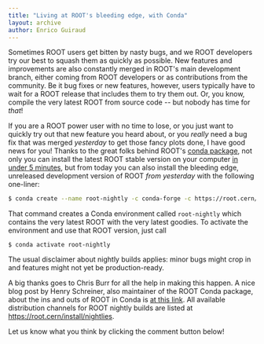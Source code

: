 ```yaml
---
title: "Living at ROOT's bleeding edge, with Conda"
layout: archive
author: Enrico Guiraud
---
```


Sometimes ROOT users get bitten by nasty bugs, and we ROOT developers try our best to squash them as quickly as possible.
New features and improvements are also constantly merged in ROOT's main development branch, either coming from ROOT developers or as contributions from the community.
Be it bug fixes or new features, however, users typically have to wait for a ROOT release that includes them to try them out.
Or, you know, compile the very latest ROOT from source code -- but nobody has time for _that_!

If you are a ROOT power user with no time to lose, or you just want to quickly try out that new feature you heard about, or you _really_ need a bug fix that was merged _yesterday_ to get those fancy plots done, I have good news for you! Thanks to the great folks behind ROOT's [conda package](https://root.cern/install/#conda), not only you can install the latest ROOT stable version on your computer [in under 5 minutes](https://indico.cern.ch/event/759388/contributions/3306849/), but from today you can also install the bleeding edge, unreleased development version of ROOT _from yesterday_ with the following one-liner:

```bash
$ conda create --name root-nightly -c conda-forge -c https://root.cern/download/conda-nightly/latest root-nightly
```

That command creates a Conda environment called `root-nightly` which contains the very latest ROOT with the very latest goodies.
To activate the environment and use that ROOT version, just call

```
$ conda activate root-nightly
```

The usual disclaimer about nightly builds applies: minor bugs might crop in and features might not yet be production-ready.

A big thanks goes to Chris Burr for all the help in making this happen.
A nice blog post by Henry Schreiner, also maintainer of the ROOT Conda package, about the ins and outs of ROOT in Conda is [at this link](https://iscinumpy.gitlab.io/post/root-conda/).
All available distribution channels for ROOT nightly builds are listed at https://root.cern/install/nightlies.

Let us know what you think by clicking the comment button below!
